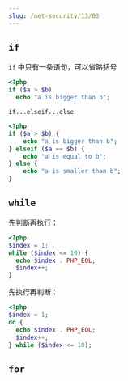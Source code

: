 ```yaml
---
slug: /net-security/13/03
---
```


## `if`

`if` 中只有一条语句，可以省略括号

```php
<?php
if ($a > $b)
  echo "a is bigger than b";
```

`if...elseif...else`

```php
<?php
if ($a > $b) {
    echo "a is bigger than b";
} elseif ($a == $b) {
    echo "a is equal to b";
} else {
    echo "a is smaller than b";
}
```

## `while`

先判断再执行：

```php
<?php
$index = 1;
while ($index <= 10) {
  echo $index . PHP_EOL;
  $index++;
}
```

先执行再判断：

```php
<?php
$index = 1;
do {
  echo $index . PHP_EOL;
  $index++;
} while ($index <= 10);
```

## `for`

```
```













